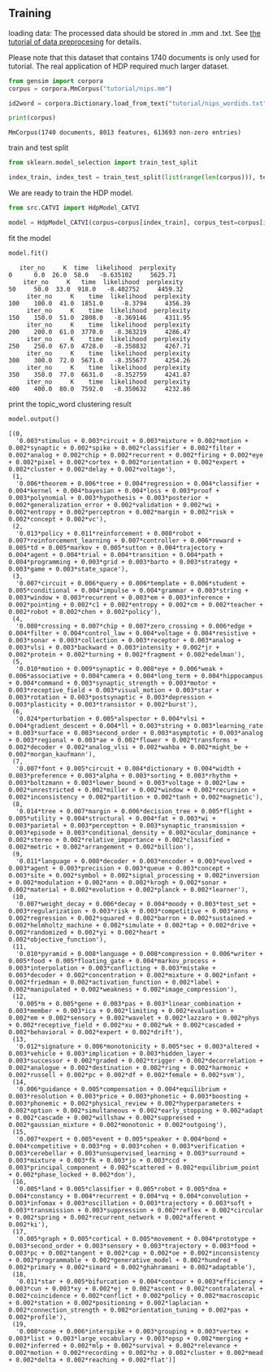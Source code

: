 ## Training

loading data: The processed data should be stored in .mm and .txt. See [the tutorial of data preprocesing](https://github.com/yiruiliu110/ConditionalVI/blob/master/tutorial/data_processing.md) for details.

Please note that this dataset that contains 1740 documents is only used for tutorial. The real application of HDP required much larger dataset.


```python
from gensim import corpora
corpus = corpora.MmCorpus("tutorial/nips.mm")
```


```python
id2word = corpora.Dictionary.load_from_text("tutorial/nips_wordids.txt")
```


```python
print(corpus)
```

    MmCorpus(1740 documents, 8013 features, 613693 non-zero entries)
    

train and test split


```python
from sklearn.model_selection import train_test_split
```


```python
index_train, index_test = train_test_split(list(range(len(corpus))), test_size=200)
```

We are ready to train the HDP model. 


```python
from src.CATVI import HdpModel_CATVI
```


```python
model = HdpModel_CATVI(corpus=corpus[index_train], corpus_test=corpus[index_test], id2word=id2word)
```

fit the model


```python
model.fit()
```

       iter_no     K  time  likelihood  perplexity
    0      0.0  26.0  58.0   -8.635102     5625.71
        iter_no     K   time  likelihood  perplexity
    50     50.0  33.0  918.0   -8.402752     4459.32
         iter_no     K    time  likelihood  perplexity
    100    100.0  41.0  1851.0     -8.3794     4356.39
         iter_no     K    time  likelihood  perplexity
    150    150.0  51.0  2808.0   -8.369146     4311.95
         iter_no     K    time  likelihood  perplexity
    200    200.0  61.0  3770.0   -8.363219     4286.47
         iter_no     K    time  likelihood  perplexity
    250    250.0  67.0  4728.0   -8.358832     4267.71
         iter_no     K    time  likelihood  perplexity
    300    300.0  72.0  5671.0   -8.355677     4254.26
         iter_no     K    time  likelihood  perplexity
    350    350.0  77.0  6631.0   -8.352759     4241.87
         iter_no     K    time  likelihood  perplexity
    400    400.0  80.0  7592.0   -8.350632     4232.86
    

print the topic_word clustering result


```python
model.output()
```




    [(0,
      '0.003*stimulus + 0.003*circuit + 0.003*mixture + 0.002*motion + 0.002*synaptic + 0.002*spike + 0.002*classifier + 0.002*filter + 0.002*analog + 0.002*chip + 0.002*recurrent + 0.002*firing + 0.002*eye + 0.002*pixel + 0.002*cortex + 0.002*orientation + 0.002*expert + 0.002*cluster + 0.002*delay + 0.002*voltage'),
     (1,
      '0.006*theorem + 0.006*tree + 0.004*regression + 0.004*classifier + 0.004*kernel + 0.004*bayesian + 0.004*loss + 0.003*proof + 0.003*polynomial + 0.003*hypothesis + 0.003*posterior + 0.002*generalization_error + 0.002*validation + 0.002*wi + 0.002*entropy + 0.002*perceptron + 0.002*margin + 0.002*risk + 0.002*concept + 0.002*vc'),
     (2,
      '0.013*policy + 0.011*reinforcement + 0.008*robot + 0.007*reinforcement_learning + 0.007*controller + 0.006*reward + 0.005*td + 0.005*markov + 0.005*sutton + 0.004*trajectory + 0.004*agent + 0.004*trial + 0.004*transition + 0.004*path + 0.004*programming + 0.003*grid + 0.003*barto + 0.003*strategy + 0.003*game + 0.003*state_space'),
     (3,
      '0.007*circuit + 0.006*query + 0.006*template + 0.006*student + 0.005*conditional + 0.004*impulse + 0.004*grammar + 0.003*string + 0.003*window + 0.003*recurrent + 0.003*em + 0.003*inference + 0.002*pointing + 0.002*c1 + 0.002*entropy + 0.002*cm + 0.002*teacher + 0.002*robot + 0.002*chen + 0.002*policy'),
     (4,
      '0.008*crossing + 0.007*chip + 0.007*zero_crossing + 0.006*edge + 0.004*filter + 0.004*control_law + 0.004*voltage + 0.004*resistive + 0.003*sonar + 0.003*collection + 0.003*receptor + 0.003*analog + 0.003*vlsi + 0.003*backward + 0.003*intensity + 0.002*jr + 0.002*protein + 0.002*turning + 0.002*fragment + 0.002*edelman'),
     (5,
      '0.010*motion + 0.009*synaptic + 0.008*eye + 0.006*weak + 0.006*associative + 0.004*camera + 0.004*long_term + 0.004*hippocampus + 0.004*command + 0.003*synaptic_strength + 0.003*motor + 0.003*receptive_field + 0.003*visual_motion + 0.003*star + 0.003*rotation + 0.003*postsynaptic + 0.003*depression + 0.003*plasticity + 0.003*transistor + 0.002*burst'),
     (6,
      '0.024*perturbation + 0.005*alspector + 0.004*vlsi + 0.004*gradient_descent + 0.004*ll + 0.003*string + 0.003*learning_rate + 0.003*surface + 0.003*second_order + 0.003*asymptotic + 0.003*analog + 0.003*regional + 0.003*ae + 0.002*flower + 0.002*transforms + 0.002*decoder + 0.002*analog_vlsi + 0.002*wahba + 0.002*might_be + 0.002*morgan_kaufmann'),
     (7,
      '0.007*font + 0.005*circuit + 0.004*dictionary + 0.004*width + 0.003*preference + 0.003*alpha + 0.003*sorting + 0.003*rhythm + 0.003*boltzmann + 0.003*lower_bound + 0.003*voltage + 0.002*law + 0.002*unrestricted + 0.002*miller + 0.002*window + 0.002*recursion + 0.002*inconsistency + 0.002*partition + 0.002*tanh + 0.002*magnetic'),
     (8,
      '0.014*tree + 0.007*margin + 0.006*decision_tree + 0.005*flight + 0.005*utility + 0.004*structural + 0.004*fat + 0.003*wi + 0.003*parietal + 0.003*perceptton + 0.003*synaptic_transmission + 0.003*episode + 0.003*conditional_density + 0.002*ocular_dominance + 0.002*stereo + 0.002*relative_importance + 0.002*classified + 0.002*metric + 0.002*arrangement + 0.002*billion'),
     (9,
      '0.011*language + 0.008*decoder + 0.003*encoder + 0.003*evolved + 0.003*agent + 0.003*precision + 0.003*queue + 0.003*concept + 0.003*site + 0.002*symbol + 0.002*signal_processing + 0.002*inversion + 0.002*modulation + 0.002*ann + 0.002*krogh + 0.002*sonar + 0.002*material + 0.002*evolution + 0.002*planck + 0.002*learner'),
     (10,
      '0.007*weight_decay + 0.006*decay + 0.004*moody + 0.003*test_set + 0.003*regularization + 0.003*risk + 0.003*competitive + 0.003*anns + 0.002*regression + 0.002*squared + 0.002*barron + 0.002*sustained + 0.002*helmholtz_machine + 0.002*simulate + 0.002*tap + 0.002*drive + 0.002*randomized + 0.002*yi + 0.002*heart + 0.002*objective_function'),
     (11,
      '0.010*pyramid + 0.008*language + 0.008*compression + 0.006*writer + 0.005*food + 0.005*floating_gate + 0.004*markov_process + 0.003*interpolation + 0.003*conflicting + 0.003*mistake + 0.003*decoder + 0.002*concentration + 0.002*mixture + 0.002*infant + 0.002*friedman + 0.002*activation_function + 0.002*label + 0.002*manipulated + 0.002*weakness + 0.002*image_compression'),
     (12,
      '0.005*m + 0.005*gene + 0.003*pas + 0.003*linear_combination + 0.003*member + 0.003*ica + 0.002*limiting + 0.002*evaluation + 0.002*em + 0.002*sensory + 0.002*wavelet + 0.002*lazzaro + 0.002*phys + 0.002*receptive_field + 0.002*xu + 0.002*wk + 0.002*cascaded + 0.002*behavioral + 0.002*expert + 0.002*drift'),
     (13,
      '0.012*signature + 0.006*monotonicity + 0.005*sec + 0.003*altered + 0.003*vehicle + 0.003*implication + 0.003*hidden_layer + 0.003*successor + 0.002*graded + 0.002*trigger + 0.002*decorrelation + 0.002*analogue + 0.002*destination + 0.002*ring + 0.002*harmonic + 0.002*russell + 0.002*pc + 0.002*df + 0.002*female + 0.002*svm'),
     (14,
      '0.006*guidance + 0.005*compensation + 0.004*equilibrium + 0.003*resolution + 0.003*price + 0.003*phonetic + 0.003*boosting + 0.003*phonemic + 0.002*physical_review + 0.002*hyperparameters + 0.002*option + 0.002*simultaneous + 0.002*early_stopping + 0.002*adapt + 0.002*cascade + 0.002*willshaw + 0.002*suppressed + 0.002*gaussian_mixture + 0.002*monotonic + 0.002*outgoing'),
     (15,
      '0.007*expert + 0.005*event + 0.005*speaker + 0.004*bond + 0.004*competitive + 0.003*ng + 0.003*cohen + 0.003*verification + 0.003*cerebellar + 0.003*unsupervised_learning + 0.003*surround + 0.003*mixture + 0.003*fk + 0.003*jo + 0.003*ccd + 0.003*principal_component + 0.002*scattered + 0.002*equilibrium_point + 0.002*phase_locked + 0.002*don'),
     (16,
      '0.005*land + 0.005*classifier + 0.005*robot + 0.005*dna + 0.004*constancy + 0.004*recurrent + 0.004*vq + 0.004*convolution + 0.003*infomax + 0.003*oscillation + 0.003*trajectory + 0.003*soft + 0.003*transmission + 0.003*suppression + 0.002*reflex + 0.002*circular + 0.002*spring + 0.002*recurrent_network + 0.002*afferent + 0.002*ki'),
     (17,
      '0.005*graph + 0.005*cortical + 0.005*movement + 0.004*prototype + 0.003*second_order + 0.003*sensory + 0.003*trajectory + 0.003*food + 0.003*pc + 0.002*tangent + 0.002*cap + 0.002*oe + 0.002*inconsistency + 0.002*programmable + 0.002*generative_model + 0.002*hundred + 0.002*primary + 0.002*simard + 0.002*ghahramani + 0.002*adaptable'),
     (18,
      '0.011*star + 0.005*bifurcation + 0.004*contour + 0.003*efficiency + 0.003*cun + 0.003*xy + 0.002*ej + 0.002*ascent + 0.002*contralateral + 0.002*coincidence + 0.002*conflict + 0.002*policy + 0.002*macroscopic + 0.002*station + 0.002*positioning + 0.002*laplacian + 0.002*connection_strength + 0.002*orientation_tuning + 0.002*pas + 0.002*profile'),
     (19,
      '0.008*cone + 0.006*interspike + 0.003*grouping + 0.003*vertex + 0.003*list + 0.003*large_vocabulary + 0.003*epsp + 0.002*merging + 0.002*inferred + 0.002*mlp + 0.002*survival + 0.002*relevance + 0.002*motion + 0.002*recording + 0.002*hz + 0.002*cluster + 0.002*mead + 0.002*delta + 0.002*reaching + 0.002*flat')]




```python

```
